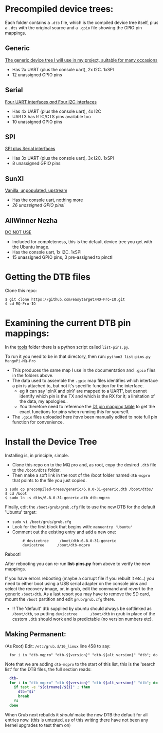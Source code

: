# Precompiled device trees:
Each folder contains a `.dtb` file, which is the compiled device tree itself, plus a `.dts` with the original source and a `.gpio` file showing the GPIO pin mappings.


## Generic
[The generic device tree I will use in my project, suitable for many occasions](./generic)
* Has 2x UART (plus the console uart), 2x I2C. 1xSPI
* 12 unassigned GPIO pins

## Serial
[Four UART interfaces *and* Four I2C interfaces](./serial)
* Has 4x UART (plus the console uart), 4x I2C
* UART3 has RTC/CTS pins available too
* 10 unassigned GPIO pins

## SPI
[SPI plus Serial interfaces](./spi)
* Has 3x UART (plus the console uart), 3x I2C. 1xSPI
* 8 unassigned GPIO pins

## SunXI
[Vanilla, unpopulated, upstream](./sunxi)
* Has the console uart, nothing more
* *26 unassigned GPIO pins!*

## AllWinner Nezha
[DO NOT USE](./allwinner-nezha)
* Included for completeness, this is the default device tree you get with the Ubuntu image.
* Has the console uart, 1x I2C. 1xSPI
* 15 unassigned GPIO pins, 3 pre-assigned to pinctl

# Getting the DTB files
Clone this repo:
```console
$ git clone https://github.com/easytarget/MQ-Pro-IO.git
$ cd MQ-Pro-IO
```

# Examining the current DTB pin mappings:
In the [tools](../tools) folder there is a python script called `list-pins.py`.

To run it you need to be in that directory, then run:
`python3 list-pins.py MangoPi-MQ-Pro`
* This produces the same map I use in the documentation and `.gpio` files in the folders above.
* The data used to assemble the `.gpio` map files identifies which interface a pin is attached to, but not it's specific function for the interface.
  * eg it can say 'pinX and pinY are mapped to a UART', but cannot identify which pin is the TX and which is the RX for it; a limitation of the data, my apologies..
  * You therefore need to reference the [D1 pin mapping table](../reference/d1-pins.pdf) to get the exact functions for pins when running this for yourself.
* The `.gpio` files uploaded here *have* been manually edited to note full pin function for convenience.

# Install the Device Tree
Installing is, in principle, simple. 
* Clone this repo on to the MQ pro and, as root, copy the desired `.dtb` file to the `/boot/dbts` folder.
* Then make a soft link in the root of the /boot folder named `dtb-mqpro` that points to the file you just copied.
```console
$ sudo cp precompiled-trees/generic/6.8.0-31-generic.dtb /boot/dtbs/
$ cd /boot
$ sudo ln -s dtbs/6.8.0-31-generic.dtb dtb-mqpro
```

Finally, edit the `/boot/grub/grub.cfg` file to use the new DTB for the default 'Ubuntu' target:
* `sudo vi /boot/grub/grub.cfg`
* Look for the first block that begins with: `menuentry 'Ubuntu'`
* Comment out the existing entry and add a new one:
```console
        # devicetree     /boot/dtb-6.8.0-31-generic
        devicetree      /boot/dtb-mqpro
```

Reboot!

After rebooting you can re-run **list-pins.py** from above to verify the new mappings.

If you have errors rebooting (maybe a corrupt file if you rebuilt it etc..) you need to either boot using a USB serial adapter on the console pins and select the recovery image,  or, in grub, edit the command and revert to the generic `/boot/dtb`. 
As a last resort you may have to remove the SD card, mount the `/boot` partition and edit `grub/grub.cfg` there.
* !! The 'default' dtb supplied by ubuntu should always be softlinked as `/boot/dtb`, so putting `devicetree      /boot/dtb` in grub in place of the custom `.dtb` should work and is predictable (no version numbers etc).

## Making Permanent:
(As Root) Edit: `/etc/grub.d/10_linux` line 458 to say:
```
  for i in "dtb-mqpro" "dtb-${version}" "dtb-${alt_version}" "dtb"; do
```

Note that we are adding `dtb-mqpro` to the start of this list, this is the 'search list' for the DTB files, the full section reads:
```bash
  dtb=
  for i in "dtb-mqpro" "dtb-${version}" "dtb-${alt_version}" "dtb"; do
    if test -e "${dirname}/${i}" ; then
      dtb="$i"
      break
    fi
  done
```
When Grub next rebuilds it *should* make the new DTB the default for all entries now. (this is untested, as of this writing there have not been any kernel upgrades to test them on)
